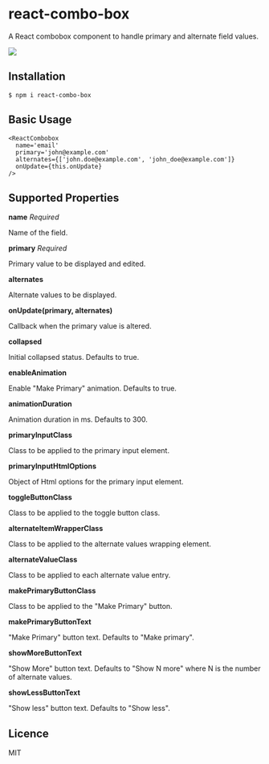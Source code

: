 # react-combo-box

A React combobox component to handle primary and alternate field values.

![](http://recordit.co/pfPT0QWd6Y)

## Installation

```
$ npm i react-combo-box
```

## Basic Usage

```
<ReactCombobox
  name='email'
  primary='john@example.com'
  alternates={['john.doe@example.com', 'john_doe@example.com']}
  onUpdate={this.onUpdate}
/>
```

## Supported Properties

**name** *Required*

Name of the field.

**primary** *Required*

Primary value to be displayed and edited.

**alternates**

Alternate values to be displayed.

**onUpdate(primary, alternates)**

Callback when the primary value is altered.

**collapsed**

Initial collapsed status. Defaults to true.

**enableAnimation**

Enable "Make Primary" animation. Defaults to true.

**animationDuration**

Animation duration in ms. Defaults to 300.

**primaryInputClass**

Class to be applied to the primary input element.

**primaryInputHtmlOptions**

Object of Html options for the primary input element.

**toggleButtonClass**

Class to be applied to the toggle button class.

**alternateItemWrapperClass**

Class to be applied to the alternate values wrapping element.

**alternateValueClass**

Class to be applied to each alternate value entry.

**makePrimaryButtonClass**

Class to be applied to the "Make Primary" button.

**makePrimaryButtonText**

"Make Primary" button text. Defaults to "Make primary".

**showMoreButtonText**

"Show More" button text. Defaults to "Show N more" where N is the number of alternate values.

**showLessButtonText**

"Show less" button text. Defaults to "Show less".

## Licence

MIT
